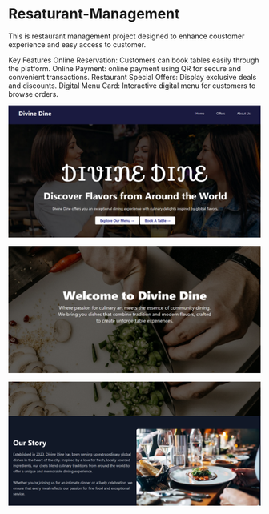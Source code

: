 # Resaturant-Management
This is restaurant management project designed to enhance coustomer experience and easy access to customer.

Key Features
Online Reservation: Customers can book tables easily through the platform.
Online Payment: online payment using QR for secure and convenient transactions.
Restaurant Special Offers: Display  exclusive deals and discounts.
Digital Menu Card: Interactive digital menu for customers to browse orders.


![image alt](https://github.com/ValayaDase/Resaturant-Management/blob/3a888f4ad9ad35f432aa1e3a3d876018085a7ba0/Screenshot%202025-01-04%20200137.png)

![image alt](https://github.com/ValayaDase/Resaturant-Management/blob/3b617bef9a0da5227c7ab070b92c8231b17989d9/Screenshot%202025-01-04%20200543.png)

![image alt](https://github.com/ValayaDase/Resaturant-Management/blob/b4694765ced7d471b339286022e1c914a68d1f64/Screenshot%202025-01-04%20200605.png)

